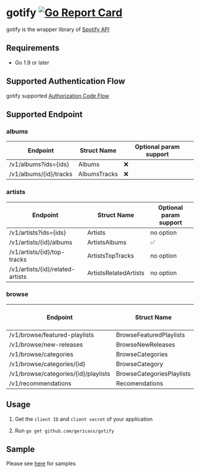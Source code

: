 # gotify [![Go Report Card](https://goreportcard.com/badge/github.com/gericass/gotify)](https://goreportcard.com/report/github.com/gericass/gotify)

gotify is the wrapper library of [Spotify API](https://developer.spotify.com/web-api/)

## Requirements

- Go 1.9 or later

## Supported Authentication Flow

gotify supported [Authorization Code Flow](https://developer.spotify.com/web-api/authorization-guide/#authorization_code_flow)


## Supported Endpoint

### albums

| Endpoint                              | Struct Name              | Optional param support |
|--------------------------------------|---------------------------|------------------------|
| /v1/albums?ids={ids}                 | Albums                    | ❌                      |
| /v1/albums/{id}/tracks               | AlbumsTracks              | ❌                      |


### artists

| Endpoint                              | Struct Name              | Optional param support |
|--------------------------------------|---------------------------|------------------------|
| /v1/artists?ids={ids}                | Artists                   | no option               |
| /v1/artists/{id}/albums              | ArtistsAlbums             | ✅                      |
| /v1/artists/{id}/top-tracks          | ArtistsTopTracks          | no option               |
| /v1/artists/{id}/related-artists     | ArtistsRelatedArtists     | no option               |

### browse

| Endpoint                              | Struct Name              | Optional param support |
|--------------------------------------|---------------------------|------------------------|
| /v1/browse/featured-playlists        | BrowseFeaturedPlaylists   | ❌                      |
| /v1/browse/new-releases              | BrowseNewReleases         | ❌                      |
| /v1/browse/categories                | BrowseCategories          | ❌                      |
| /v1/browse/categories/{id}           | BrowseCategory            | ❌                      |
| /v1/browse/categories/{id}/playlists | BrowseCategoriesPlaylists | ❌                      |
| /v1/recommendations                  | Recomendations            | ❌                      |

## Usage

1. Get the `client ID` and `client secret` of your application

2. Run `go get github.com/gericass/gotify`

## Sample

Please see [here](https://github.com/gericass/gotifySample) for samples
